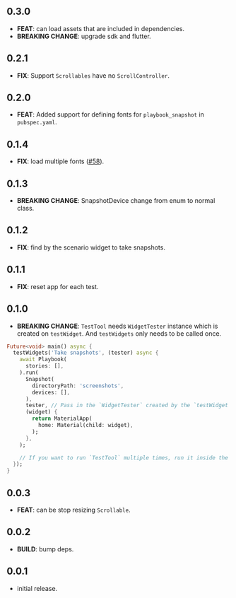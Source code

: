 ## 0.3.0

 - **FEAT**: can load assets that are included in dependencies.
 - **BREAKING CHANGE**: upgrade sdk and flutter.

## 0.2.1

 - **FIX**: Support `Scrollables` have no `ScrollController`.

## 0.2.0

 - **FEAT**: Added support for defining fonts for `playbook_snapshot` in `pubspec.yaml`.

## 0.1.4

 - **FIX**: load multiple fonts ([#58](https://github.com/playbook-ui/playbook-flutter/issues/58)).

## 0.1.3

 - **BREAKING CHANGE**: SnapshotDevice change from enum to normal class.

## 0.1.2

- **FIX**: find by the scenario widget to take snapshots.

## 0.1.1

- **FIX**: reset app for each test.

## 0.1.0

- **BREAKING CHANGE**: `TestTool` needs `WidgetTester` instance which is created on `testWidget`. And `testWidgets` only needs to be called once.

```dart
Future<void> main() async {
  testWidgets('Take snapshots', (tester) async {
    await Playbook(
      stories: [],
    ).run(
      Snapshot(
        directoryPath: 'screenshots',
        devices: [],
      ),
      tester, // Pass in the `WidgetTester` created by the `testWidget`.
      (widget) {
        return MaterialApp(
          home: Material(child: widget),
        );
      },
    );

    // If you want to run `TestTool` multiple times, run it inside the` testWidgets` closure.
  });
}

```

## 0.0.3

- **FEAT**: can be stop resizing `Scrollable`.

## 0.0.2

- **BUILD**: bump deps.

## 0.0.1

- initial release.
